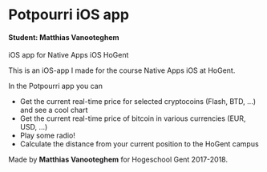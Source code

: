 # Potpourri iOS app

#### Student: Matthias Vanooteghem
iOS app for Native Apps iOS HoGent

This is an iOS-app I made for the course Native Apps iOS at HoGent.

In the Potpourri app you can
- Get the current real-time price for selected cryptocoins (Flash, BTD, ...) and see a cool chart
- Get the current real-time price of bitcoin in various currencies (EUR, USD, ...) 
- Play some radio!
- Calculate the distance from your current position to the HoGent campus

Made by **Matthias Vanooteghem** for Hogeschool Gent 2017-2018.
